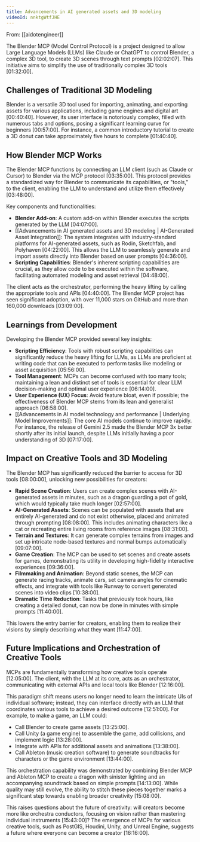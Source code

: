 ```yaml
---
title: Advancements in AI generated assets and 3D modeling
videoId: nnktgWtfJHE
---
```


From: [[aidotengineer]] <br/> 

The Blender MCP (Model Control Protocol) is a project designed to allow Large Language Models (LLMs) like Claude or ChatGPT to control Blender, a complex 3D tool, to create 3D scenes through text prompts <a class="yt-timestamp" data-t="02:02:07">[02:02:07]</a>. This initiative aims to simplify the use of traditionally complex 3D tools <a class="yt-timestamp" data-t="01:32:00">[01:32:00]</a>.

## Challenges of Traditional 3D Modeling

Blender is a versatile 3D tool used for importing, animating, and exporting assets for various applications, including game engines and digital art <a class="yt-timestamp" data-t="00:40:40">[00:40:40]</a>. However, its user interface is notoriously complex, filled with numerous tabs and options, posing a significant learning curve for beginners <a class="yt-timestamp" data-t="00:57:00">[00:57:00]</a>. For instance, a common introductory tutorial to create a 3D donut can take approximately five hours to complete <a class="yt-timestamp" data-t="01:40:40">[01:40:40]</a>.

## How Blender MCP Works

The Blender MCP functions by connecting an LLM client (such as Claude or Cursor) to Blender via the MCP protocol <a class="yt-timestamp" data-t="03:35:00">[03:35:00]</a>. This protocol provides a standardized way for Blender to communicate its capabilities, or "tools," to the client, enabling the LLM to understand and utilize them effectively <a class="yt-timestamp" data-t="03:48:00">[03:48:00]</a>.

Key components and functionalities:
*   **Blender Add-on**: A custom add-on within Blender executes the scripts generated by the LLM <a class="yt-timestamp" data-t="04:07:00">[04:07:00]</a>.
*   [[Advancements in AI generated assets and 3D modeling | AI-Generated Asset Integration]]: The system integrates with industry-standard platforms for AI-generated assets, such as Rodin, Sketchfab, and Polyhaven <a class="yt-timestamp" data-t="04:22:00">[04:22:00]</a>. This allows the LLM to seamlessly generate and import assets directly into Blender based on user prompts <a class="yt-timestamp" data-t="04:36:00">[04:36:00]</a>.
*   **Scripting Capabilities**: Blender's inherent scripting capabilities are crucial, as they allow code to be executed within the software, facilitating automated modeling and asset retrieval <a class="yt-timestamp" data-t="04:48:00">[04:48:00]</a>.

The client acts as the orchestrator, performing the heavy lifting by calling the appropriate tools and APIs <a class="yt-timestamp" data-t="04:40:00">[04:40:00]</a>. The Blender MCP project has seen significant adoption, with over 11,000 stars on GitHub and more than 160,000 downloads <a class="yt-timestamp" data-t="03:09:00">[03:09:00]</a>.

## Learnings from Development

Developing the Blender MCP provided several key insights:
*   **Scripting Efficiency**: Tools with robust scripting capabilities can significantly reduce the heavy lifting for LLMs, as LLMs are proficient at writing code that can be executed to perform tasks like modeling or asset acquisition <a class="yt-timestamp" data-t="05:56:00">[05:56:00]</a>.
*   **Tool Management**: MCPs can become confused with too many tools; maintaining a lean and distinct set of tools is essential for clear LLM decision-making and optimal user experience <a class="yt-timestamp" data-t="06:14:00">[06:14:00]</a>.
*   **User Experience (UX) Focus**: Avoid feature bloat, even if possible; the effectiveness of Blender MCP stems from its lean and generalist approach <a class="yt-timestamp" data-t="06:58:00">[06:58:00]</a>.
*   [[Advancements in AI model technology and performance | Underlying Model Improvements]]: The core AI models continue to improve rapidly. For instance, the release of Gemini 2.5 made the Blender MCP 3x better shortly after its initial launch, despite LLMs initially having a poor understanding of 3D <a class="yt-timestamp" data-t="07:17:00">[07:17:00]</a>.

## Impact on Creative Tools and 3D Modeling

The Blender MCP has significantly reduced the barrier to access for 3D tools <a class="yt-timestamp" data-t="08:00:00">[08:00:00]</a>, unlocking new possibilities for creators:
*   **Rapid Scene Creation**: Users can create complex scenes with AI-generated assets in minutes, such as a dragon guarding a pot of gold, which would typically take much longer <a class="yt-timestamp" data-t="02:57:00">[02:57:00]</a>.
*   **AI-Generated Assets**: Scenes can be populated with assets that are entirely AI-generated and do not exist otherwise, placed and animated through prompting <a class="yt-timestamp" data-t="08:08:00">[08:08:00]</a>. This includes animating characters like a cat or recreating entire living rooms from reference images <a class="yt-timestamp" data-t="08:31:00">[08:31:00]</a>.
*   **Terrain and Textures**: It can generate complex terrains from images and set up intricate node-based textures and normal bumps automatically <a class="yt-timestamp" data-t="09:07:00">[09:07:00]</a>.
*   **Game Creation**: The MCP can be used to set scenes and create assets for games, demonstrating its utility in developing high-fidelity interactive experiences <a class="yt-timestamp" data-t="09:36:00">[09:36:00]</a>.
*   **Filmmaking and Animation**: Beyond static scenes, the MCP can generate racing tracks, animate cars, set camera angles for cinematic effects, and integrate with tools like Runway to convert generated scenes into video clips <a class="yt-timestamp" data-t="10:38:00">[10:38:00]</a>.
*   **Dramatic Time Reduction**: Tasks that previously took hours, like creating a detailed donut, can now be done in minutes with simple prompts <a class="yt-timestamp" data-t="11:40:00">[11:40:00]</a>.

This lowers the entry barrier for creators, enabling them to realize their visions by simply describing what they want <a class="yt-timestamp" data-t="11:47:00">[11:47:00]</a>.

## Future Implications and Orchestration of Creative Tools

MCPs are fundamentally transforming how creative tools operate <a class="yt-timestamp" data-t="12:05:00">[12:05:00]</a>. The client, with the LLM at its core, acts as an orchestrator, communicating with external APIs and local tools like Blender <a class="yt-timestamp" data-t="12:16:00">[12:16:00]</a>.

This paradigm shift means users no longer need to learn the intricate UIs of individual software; instead, they can interface directly with an LLM that coordinates various tools to achieve a desired outcome <a class="yt-timestamp" data-t="12:51:00">[12:51:00]</a>. For example, to make a game, an LLM could:
*   Call Blender to create game assets <a class="yt-timestamp" data-t="13:25:00">[13:25:00]</a>.
*   Call Unity (a game engine) to assemble the game, add collisions, and implement logic <a class="yt-timestamp" data-t="13:28:00">[13:28:00]</a>.
*   Integrate with APIs for additional assets and animations <a class="yt-timestamp" data-t="13:38:00">[13:38:00]</a>.
*   Call Ableton (music creation software) to generate soundtracks for characters or the game environment <a class="yt-timestamp" data-t="13:44:00">[13:44:00]</a>.

This orchestration capability was demonstrated by combining Blender MCP and Ableton MCP to create a dragon with sinister lighting and an accompanying soundtrack based on simple prompts <a class="yt-timestamp" data-t="14:13:00">[14:13:00]</a>. While quality may still evolve, the ability to stitch these pieces together marks a significant step towards enabling broader creativity <a class="yt-timestamp" data-t="15:08:00">[15:08:00]</a>.

This raises questions about the future of creativity: will creators become more like orchestra conductors, focusing on vision rather than mastering individual instruments <a class="yt-timestamp" data-t="15:43:00">[15:43:00]</a>? The emergence of MCPs for various creative tools, such as PostGIS, Houdini, Unity, and Unreal Engine, suggests a future where everyone can become a creator <a class="yt-timestamp" data-t="16:16:00">[16:16:00]</a>.